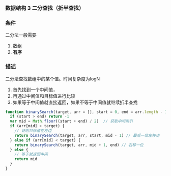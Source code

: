 ### 数据结构 3 二分查找（折半查找）

### 条件

二分法一般需要

1. 数组
2. **有序**

### 描述

二分法查找数组中的某个值。时间复杂度为logN

1. 首先找到一个中间值，
2. 再通过中间值和目标值进行比较
3. 如果等于中间值就直接返回，如果不等于中间值就继续折半查找

```javascript
function binarySearch(target, arr = [], start = 0, end = arr.length - 1) {
  if (start > end) return -1
  var mid = Math.floor((start + end) / 2)  // 获取中间索引
  if (arr[mid] > target) {
    // 证明目标值在左边
    return binarySearch(target, arr, start, mid - 1) // 最后一位左移动
  } else if (arr[mid] < target) {
    return binarySearch(target, arr, mid + 1, end) // 右移一位
  } else {
    // 等于就返回中间
    return mid
  }
}
```



